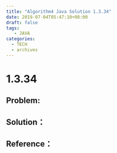 ```yaml
---
title: "Algorithm4 Java Solution 1.3.34"
date: 2019-07-04T05:47:10+08:00
draft: false
tags:
   - JAVA
categories:
  - TECH
  - archives
---
```



# 1.3.34

## Problem:


## Solution：


## Reference：


